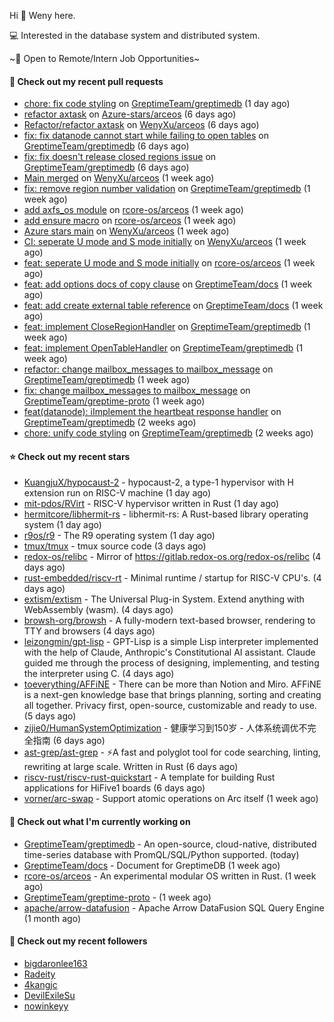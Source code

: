 Hi 👋 Weny here.

💻 Interested in the database system and distributed system.

~🍺 Open to Remote/Intern Job Opportunities~

#### 🔨 Check out my recent pull requests

- [chore: fix code styling](https://github.com/GreptimeTeam/greptimedb/pull/1623) on [GreptimeTeam/greptimedb](https://github.com/GreptimeTeam/greptimedb) (1 day ago)
- [refactor axtask](https://github.com/Azure-stars/arceos/pull/1) on [Azure-stars/arceos](https://github.com/Azure-stars/arceos) (6 days ago)
- [Refactor/refactor axtask](https://github.com/WenyXu/arceos/pull/4) on [WenyXu/arceos](https://github.com/WenyXu/arceos) (6 days ago)
- [fix: fix datanode cannot start while failing to open tables](https://github.com/GreptimeTeam/greptimedb/pull/1601) on [GreptimeTeam/greptimedb](https://github.com/GreptimeTeam/greptimedb) (6 days ago)
- [fix: fix doesn&#39;t release closed regions issue](https://github.com/GreptimeTeam/greptimedb/pull/1596) on [GreptimeTeam/greptimedb](https://github.com/GreptimeTeam/greptimedb) (6 days ago)
- [Main merged](https://github.com/WenyXu/arceos/pull/3) on [WenyXu/arceos](https://github.com/WenyXu/arceos) (1 week ago)
- [fix: remove region number validation](https://github.com/GreptimeTeam/greptimedb/pull/1593) on [GreptimeTeam/greptimedb](https://github.com/GreptimeTeam/greptimedb) (1 week ago)
- [add axfs_os module](https://github.com/rcore-os/arceos/pull/46) on [rcore-os/arceos](https://github.com/rcore-os/arceos) (1 week ago)
- [add ensure macro](https://github.com/rcore-os/arceos/pull/44) on [rcore-os/arceos](https://github.com/rcore-os/arceos) (1 week ago)
- [Azure stars main](https://github.com/WenyXu/arceos/pull/2) on [WenyXu/arceos](https://github.com/WenyXu/arceos) (1 week ago)
- [CI: seperate U mode and S mode initially](https://github.com/WenyXu/arceos/pull/1) on [WenyXu/arceos](https://github.com/WenyXu/arceos) (1 week ago)
- [feat: seperate U mode and S mode initially](https://github.com/rcore-os/arceos/pull/43) on [rcore-os/arceos](https://github.com/rcore-os/arceos) (1 week ago)
- [feat: add options docs of copy clause](https://github.com/GreptimeTeam/docs/pull/357) on [GreptimeTeam/docs](https://github.com/GreptimeTeam/docs) (1 week ago)
- [feat: add create external table reference](https://github.com/GreptimeTeam/docs/pull/356) on [GreptimeTeam/docs](https://github.com/GreptimeTeam/docs) (1 week ago)
- [feat: implement CloseRegionHandler](https://github.com/GreptimeTeam/greptimedb/pull/1569) on [GreptimeTeam/greptimedb](https://github.com/GreptimeTeam/greptimedb) (1 week ago)
- [feat: implement OpenTableHandler](https://github.com/GreptimeTeam/greptimedb/pull/1567) on [GreptimeTeam/greptimedb](https://github.com/GreptimeTeam/greptimedb) (1 week ago)
- [refactor: change mailbox_messages to mailbox_message](https://github.com/GreptimeTeam/greptimedb/pull/1557) on [GreptimeTeam/greptimedb](https://github.com/GreptimeTeam/greptimedb) (1 week ago)
- [fix: change mailbox_messages to mailbox_message](https://github.com/GreptimeTeam/greptime-proto/pull/33) on [GreptimeTeam/greptime-proto](https://github.com/GreptimeTeam/greptime-proto) (1 week ago)
- [feat(datanode): iImplement the heartbeat response handler](https://github.com/GreptimeTeam/greptimedb/pull/1547) on [GreptimeTeam/greptimedb](https://github.com/GreptimeTeam/greptimedb) (2 weeks ago)
- [chore: unify code styling](https://github.com/GreptimeTeam/greptimedb/pull/1523) on [GreptimeTeam/greptimedb](https://github.com/GreptimeTeam/greptimedb) (2 weeks ago)

#### ⭐ Check out my recent stars

- [KuangjuX/hypocaust-2](https://github.com/KuangjuX/hypocaust-2) - hypocaust-2, a type-1 hypervisor with H extension run on RISC-V machine (1 day ago)
- [mit-pdos/RVirt](https://github.com/mit-pdos/RVirt) - RISC-V hypervisor written in Rust (1 day ago)
- [hermitcore/libhermit-rs](https://github.com/hermitcore/libhermit-rs) - libhermit-rs: A Rust-based library operating system (1 day ago)
- [r9os/r9](https://github.com/r9os/r9) - The R9 operating system (1 day ago)
- [tmux/tmux](https://github.com/tmux/tmux) - tmux source code (3 days ago)
- [redox-os/relibc](https://github.com/redox-os/relibc) - Mirror of https://gitlab.redox-os.org/redox-os/relibc (4 days ago)
- [rust-embedded/riscv-rt](https://github.com/rust-embedded/riscv-rt) - Minimal runtime / startup for RISC-V CPU&#39;s. (4 days ago)
- [extism/extism](https://github.com/extism/extism) - The Universal Plug-in System. Extend anything with WebAssembly (wasm). (4 days ago)
- [browsh-org/browsh](https://github.com/browsh-org/browsh) - A fully-modern text-based browser, rendering to TTY and browsers (4 days ago)
- [leizongmin/gpt-lisp](https://github.com/leizongmin/gpt-lisp) - GPT-Lisp is a simple Lisp interpreter implemented with the help of Claude, Anthropic&#39;s Constitutional AI assistant. Claude guided me through the process of designing, implementing, and testing the interpreter using C. (4 days ago)
- [toeverything/AFFiNE](https://github.com/toeverything/AFFiNE) - There can be more than Notion and Miro. AFFiNE is a next-gen knowledge base that brings planning, sorting and creating all together. Privacy first, open-source, customizable and ready to use.  (5 days ago)
- [zijie0/HumanSystemOptimization](https://github.com/zijie0/HumanSystemOptimization) - 健康学习到150岁 - 人体系统调优不完全指南 (6 days ago)
- [ast-grep/ast-grep](https://github.com/ast-grep/ast-grep) - ⚡A fast and polyglot tool for code searching, linting, rewriting at large scale. Written in Rust (6 days ago)
- [riscv-rust/riscv-rust-quickstart](https://github.com/riscv-rust/riscv-rust-quickstart) - A template for building Rust applications for HiFive1 boards (6 days ago)
- [vorner/arc-swap](https://github.com/vorner/arc-swap) - Support atomic operations on Arc itself (1 week ago)

#### 👷 Check out what I'm currently working on

- [GreptimeTeam/greptimedb](https://github.com/GreptimeTeam/greptimedb) - An open-source, cloud-native, distributed time-series database with PromQL/SQL/Python supported. (today)
- [GreptimeTeam/docs](https://github.com/GreptimeTeam/docs) - Document for GreptimeDB (1 week ago)
- [rcore-os/arceos](https://github.com/rcore-os/arceos) - An experimental modular OS written in Rust. (1 week ago)
- [GreptimeTeam/greptime-proto](https://github.com/GreptimeTeam/greptime-proto) -  (1 week ago)
- [apache/arrow-datafusion](https://github.com/apache/arrow-datafusion) - Apache Arrow DataFusion SQL Query Engine (1 month ago)

#### 👯 Check out my recent followers

- [bigdaronlee163](https://github.com/bigdaronlee163)
- [Radeity](https://github.com/Radeity)
- [4kangjc](https://github.com/4kangjc)
- [DevilExileSu](https://github.com/DevilExileSu)
- [nowinkeyy](https://github.com/nowinkeyy)


